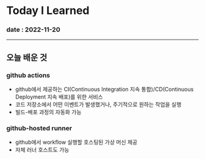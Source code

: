 # Today I Learned

### date : 2022-11-20

---
## 오늘 배운 것

### github actions
* github에서 제공하는 CI(Continuous Integration 지속 통합)/CD(Continuous Deployment 지속 배포)를 위한 서비스
* 코드 저장소에서 어떤 이벤트가 발생했거나, 주기적으로 원하는 작업을 실행
* 빌드-배포 과정의 자동화 가능

### github-hosted runner
* github에서 workflow 실행할 호스팅된 가상 머신 제공
* 자체 러너 호스트도 가능
